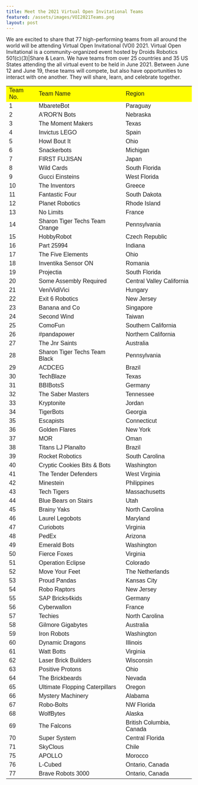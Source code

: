```yaml
---
title: Meet the 2021 Virtual Open Invitational Teams
featured: /assets/images/VOI2021Teams.png
layout: post
---
```


<p>We are excited to share that 77 high-performing teams from all around the world will be attending Virtual Open Invitational (VOI) 2021. Virtual Open Invitational is a community-organized event hosted by Droids Robotics 501(c)(3)|Share & Learn. We have teams from over 25 countries and 35 US States attending the all virtual event to be held in June 2021. Between June 12 and June 19, these teams will compete, but also have opportunities to interact with one another. They will share, learn, and celebrate together.
<style>
table {
  font-family: arial, sans-serif;
  border-collapse: collapse;
  width: 100%;
}

td, th {
  border: 1px solid #dddddd;
  text-align: left;
  padding: 8px;
}

tr:nth-child(even) {
  background-color: #dddddd;
}
</style>
<table><tr style="background-color: yellow;"><td>Team No.</td><td>Team Name</td><td>Region</td></tr><tr><td>1</td><td>MbareteBot</td><td>Paraguay </td></tr><tr><td>2</td><td>A'ROR'N Bots</td><td>Nebraska </td></tr><tr><td>3</td><td>The Moment Makers</td><td>Texas</td></tr><tr><td>4</td><td>Invictus LEGO</td><td>Spain</td></tr><tr><td>5</td><td>Howl Bout It</td><td>Ohio</td></tr><tr><td>6</td><td>Snackerbots</td><td>Michigan</td></tr><tr><td>7</td><td>FIRST FUJISAN</td><td>Japan</td></tr><tr><td>8</td><td>Wild Cards </td><td>South Florida</td></tr><tr><td>9</td><td>Gucci Einsteins</td><td>West Florida</td></tr><tr><td>10</td><td>The Inventors</td><td>Greece</td></tr><tr><td>11</td><td>Fantastic Four</td><td>South Dakota</td></tr><tr><td>12</td><td>Planet Robotics</td><td>Rhode Island</td></tr><tr><td>13</td><td>No Limits</td><td>France</td></tr><tr><td>14</td><td>Sharon Tiger Techs Team Orange</td><td>Pennsylvania</td></tr><tr><td>15</td><td>HobbyRobot</td><td>Czech Republic</td></tr><tr><td>16</td><td>Part 25994</td><td>Indiana</td></tr><tr><td>17</td><td>The Five Elements</td><td>Ohio</td></tr><tr><td>18</td><td>Inventika Sensor ON</td><td>Romania</td></tr><tr><td>19</td><td>Projectia</td><td>South Florida</td></tr><tr><td>20</td><td>Some Assembly Required</td><td>Central Valley California</td></tr><tr><td>21</td><td>VeniVidiVici</td><td>Hungary</td></tr><tr><td>22</td><td>Exit 6 Robotics</td><td>New Jersey</td></tr><tr><td>23</td><td>Banana and Co</td><td>Singapore</td></tr><tr><td>24</td><td>Second Wind</td><td>Taiwan</td></tr><tr><td>25</td><td>ComoFun</td><td>Southern California</td></tr><tr><td>26</td><td>#pandapower</td><td>Northern California</td></tr><tr><td>27</td><td>The Jnr Saints</td><td>Australia</td></tr><tr><td>28</td><td>Sharon Tiger Techs Team Black </td><td>Pennsylvania</td></tr><tr><td>29</td><td>ACDCEG</td><td>Brazil</td></tr><tr><td>30</td><td>TechBlaze</td><td>Texas</td></tr><tr><td>31</td><td>BBIBotsS</td><td>Germany</td></tr><tr><td>32</td><td>The Saber Masters</td><td>Tennessee</td></tr><tr><td>33</td><td>Kryptonite</td><td>Jordan</td></tr><tr><td>34</td><td>TigerBots</td><td>Georgia</td></tr><tr><td>35</td><td>Escapists</td><td>Connecticut</td></tr><tr><td>36</td><td>Golden Flares</td><td>New York</td></tr><tr><td>37</td><td>MOR</td><td>Oman</td></tr><tr><td>38</td><td>Titans LJ Planalto</td><td>Brazil</td></tr><tr><td>39</td><td>Rocket Robotics</td><td>South Carolina</td></tr><tr><td>40</td><td>Cryptic Cookies Bits & Bots</td><td>Washington</td></tr><tr><td>41</td><td>The Tender Defenders</td><td>West Virginia</td></tr><tr><td>42</td><td>Minestein</td><td>Philippines</td></tr><tr><td>43</td><td>Tech Tigers</td><td>Massachusetts</td></tr><tr><td>44</td><td>Blue Bears on Stairs</td><td>Utah</td></tr><tr><td>45</td><td>Brainy Yaks</td><td>North Carolina</td></tr><tr><td>46</td><td>Laurel Legobots</td><td>Maryland</td></tr><tr><td>47</td><td>Curiobots</td><td>Virginia</td></tr><tr><td>48</td><td>PedEx</td><td>Arizona</td></tr><tr><td>49</td><td>Emerald Bots</td><td>Washington</td></tr><tr><td>50</td><td>Fierce Foxes</td><td>Virginia</td></tr><tr><td>51</td><td>Operation Eclipse</td><td>Colorado</td></tr><tr><td>52</td><td>Move Your Feet</td><td>The Netherlands</td></tr><tr><td>53</td><td>Proud Pandas</td><td>Kansas City</td></tr><tr><td>54</td><td>Robo Raptors</td><td>New Jersey</td></tr><tr><td>55</td><td>SAP Bricks4kids</td><td>Germany</td></tr><tr><td>56</td><td>Cyberwallon</td><td>France</td></tr><tr><td>57</td><td>Techies</td><td>North Carolina</td></tr><tr><td>58</td><td>Gilmore Gigabytes</td><td>Australia</td></tr><tr><td>59</td><td>Iron Robots</td><td>Washington</td></tr><tr><td>60</td><td>Dynamic Dragons</td><td>Illinois</td></tr><tr><td>61</td><td>Watt Botts</td><td>Virginia</td></tr><tr><td>62</td><td>Laser Brick Builders</td><td>Wisconsin</td></tr><tr><td>63</td><td>Positive Protons</td><td>Ohio</td></tr><tr><td>64</td><td>The Brickbeards</td><td>Nevada</td></tr><tr><td>65</td><td>Ultimate Flopping Caterpillars</td><td>Oregon</td></tr>
<tr><td>66</td><td>Mystery Machinery</td><td>Alabama</td></tr>
<tr><td>67</td><td>Robo-Bolts</td><td>NW Florida</td></tr>
<tr><td>68</td><td>WolfBytes</td><td>Alaska</td></tr>
<tr><td>69</td><td>The Falcons</td><td>British Columbia, Canada</td></tr>
<tr><td>70</td><td>Super System</td><td>Central Florida</td></tr>
<tr><td>71</td><td>SkyClous</td><td>Chile</td></tr>
<tr><td>75</td><td>APOLLO</td><td>Morocco</td></tr>
<tr><td>76</td><td>L-Cubed</td><td>Ontario, Canada</td></tr>
<tr><td>77</td><td>Brave Robots 3000</td><td>Ontario, Canada</td></tr>
</table>

</p>
